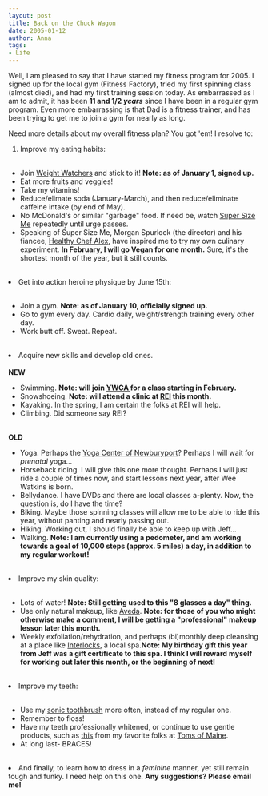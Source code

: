 ```yaml
---
layout: post
title: Back on the Chuck Wagon
date: 2005-01-12
author: Anna
tags:
- Life
---
```


<p>Well, I am pleased to say that I have started my fitness program for
2005. I signed up for the local gym (Fitness Factory), tried my first
spinning class (almost died), and had my first training session today.
As embarrassed as I am to admit, it has been <b>11 and 1/2
<i>years</i></b> since I have been in a regular gym program. Even more
embarrassing is that Dad is a fitness trainer, and has been trying to
get me to join a gym for nearly as long.</p>
<p>Need more details about my overall fitness plan? You got 'em!
I resolve to:</p>
<ol>
	<li>Improve my eating habits:</li>
    <br/></ol><ul><li>Join <a href="http://www.weightwatchers.com">Weight Watchers</a> and stick to it!
 <b>Note: as of January 1, signed up.</b></li>
    <li>Eat more fruits and veggies!</li>
    <li>Take my vitamins!</li>
    <li>Reduce/elimate soda (January-March), and then reduce/eliminate caffeine intake (by end of May).</li>
    <li>No McDonald's or similar "garbage" food. If need be, watch <a href="http://www.supersizeme.com">Super Size Me</a> repeatedly until urge passes.</li>
    <li>Speaking of Super Size Me, Morgan Spurlock (the director) and his fiancee, <a href="http://www.healthychefalex.com/index.htm">Healthy Chef Alex</a>, have inspired me to try my own culinary experiment. <b>In February, I will go Vegan for one month.</b> Sure, it's the shortest month of the year, but it still counts.</li>
    </ul><br><li>Get into action heroine physique by June 15th:</li><br><ul><li>Join a gym. <b>Note: as of January 10, officially signed up.</b></li>
    <li>Go to gym every day. Cardio daily, weight/strength training every other day.</li>
    <li>Work butt off. Sweat. Repeat.</li>
    </ul><br><li>Acquire new skills and develop old ones.</li><br><b>NEW</b><ul><li>Swimming. <b>Note: will join <a href="http://www.ywcanewburyport.org/">YWCA </a>for a class starting in February.</b></li>
    <li>Snowshoeing. <b>Note: will attend a clinic at <a href="http://www.rei.com">REI</a> this month.</b></li>
    <li>Kayaking. In the spring, I am certain the folks at REI will help.</li>
    <li>Climbing. Did someone say REI?</li>
    </ul><br><b>OLD</b><br><ul><li>Yoga. Perhaps the <a href="http://www.newburyportyoga.com/index.html">Yoga Center of Newburyport</a>? Perhaps I will wait for <i>prenatal</i> yoga...</li>
    <li>Horseback riding. I will give this one more thought. Perhaps I will just ride a couple of times now, and start lessons next year, after Wee Watkins is born.</li>
    <li>Bellydance. I have DVDs and there are local classes a-plenty. Now, the question is, do I have the time?</li>
    <li>Biking. Maybe those spinning classes will allow me to be able to ride this year, without panting and nearly passing out.</li>
    <li>Hiking. Working out, I should finally be able to keep up with Jeff...</li>
    <li>Walking. <b>Note: I am currently using a pedometer, and am working towards a goal of 10,000 steps (approx. 5 miles) a day, in addition to my regular workout!</b></li>
    </ul><br><li>Improve my skin quality:</li><br><ul><li>Lots of water! <b>Note: Still getting used to this "8 glasses a day" thing.</b></li>
    <li>Use only natural makeup, like <a href="http://www.aveda.com">Aveda</a>. <b>Note: for those of you who might otherwise make a comment, I will be getting a "professional" makeup lesson later this month.</b></li>
    <li>Weekly exfoliation/rehydration, and perhaps (bi)monthly deep cleansing at a place like <a href="http://www.interlockssalon.com/">Interlocks</a>, a local spa.<b>Note: My birthday gift this year from Jeff was a gift certificate to this spa. I think I will reward myself for working out later this month, or the beginning of next!</b></li>
    </ul><br><li>Improve my teeth:</li><br><ul><li>Use my <a href="http://www.sonicare.com/products/advance/4100.asp">sonic toothbrush</a> more often, instead of my regular one.</li>
    <li>Remember to floss!</li>
    <li>Have my teeth professionally whitened, or continue to use gentle products, such as <a href="http://www.tomsofmaine.com/toms/product.asp?dept%5Fid=400&pf%5Fid=TP%2DGEL%2DAGW"> this</a> from my favorite folks at <a href="https://www.tomsofmaine.com/">Toms of Maine</a>.</li>
    <li>At long last- BRACES!</li>
    </ul><br><li>And finally, to learn how to dress in a <i>feminine</i> manner, yet still remain tough and funky. I need help on this one. <b>Any suggestions? Please email me!</b></li>